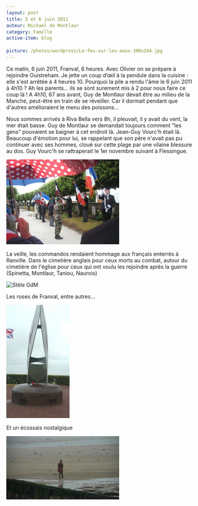 ```yaml
---
layout: post
title: 5 et 6 juin 2011
auteur: Michael de Montlaur
category: Famille
active-item: blog

picture: /photos/wordpress/Le-feu-sur-les-eaux-300x244.jpg
---
```

Ce matin, 6 juin 2011, Franval, 6 heures. Avec Olivier on se prépare à rejoindre Ouistreham. Je jette un coup d’œil à la pendule dans la cuisine : elle s'est arrêtée à 4 heures 10. Pourquoi la pile a rendu l'âme le 6 juin 2011 à 4h10 ? Ah les parents... ils se sont surement mis à 2 pour nous faire ce coup là !
A 4h10, 67 ans avant, Guy de Montlaur devait être au milieu de la Manche, peut-être en train de se réveiller. Car il dormait pendant que d'autres amélioraient le menu des poissons...

<!--more-->

Nous sommes arrivés à Riva Bella vers 8h, il pleuvait, il y avait du  vent, la mer était basse. Guy de Montlaur se demandait toujours comment "les gens"  pouvaient se baigner à cet endroit là. Jean-Guy Vourc'h était là.  Beaucoup d'émotion pour lui, se rappelant que son père n'avait pas pu  continuer avec ses hommes, cloué sur cette plage par une vilaine  blessure au dos. Guy Vourc'h se rattraperait le 1er novembre suivant à  Flessingue.

<img src="/photos/wordpress/6juin2011-300x225.jpg" alt="5 juin 2011 - Ranville">

La veille, les commandos rendaient hommage aux français enterrés à Ranville. Dans le cimetière anglais pour ceux morts au combat, autour du cimetière de l'église pour ceux qui ont voulu les rejoindre après la guerre (Spinetta, Montlaur, Taniou, Naurois)

<img title="StèleGdM" src="/photos/wordpress/StèleGdM-224x300.jpg" alt="Stèle GdM">

Les roses de Franval, entre autres...

<img src="/photos/wordpress/Monument-liste-2-168x300.jpg" alt="Une rose de Franval sur le &quot;casino&quot;">

Et un écossais nostalgique

<img src="/photos/wordpress/LonelyScottish-2-300x168.jpg" alt="LonelyScottish">
